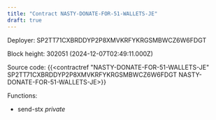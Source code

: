 ```yaml
---
title: "Contract NASTY-DONATE-FOR-51-WALLETS-JE"
draft: true
---
```

Deployer: SP2TT71CXBRDDYP2P8XMVKRFYKRGSMBWCZ6W6FDGT


 



Block height: 302051 (2024-12-07T02:49:11.000Z)

Source code: {{<contractref "NASTY-DONATE-FOR-51-WALLETS-JE" SP2TT71CXBRDDYP2P8XMVKRFYKRGSMBWCZ6W6FDGT NASTY-DONATE-FOR-51-WALLETS-JE>}}

Functions:

* send-stx _private_
